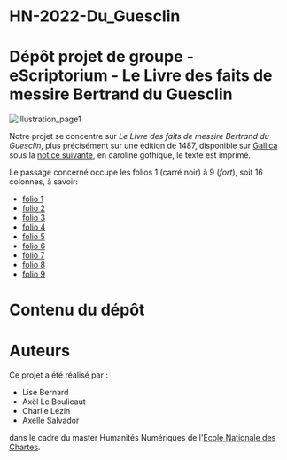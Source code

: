 # HN-2022-Du_Guesclin
Dépôt projet de groupe - eScriptorium - Le Livre des faits de messire Bertrand du Guesclin
====
![illustration_page1](/img/caractères/illustration_page1.jpeg)

Notre projet se concentre sur *Le Livre des faits de messire Bertrand du Guesclin*, plus précisément sur une édition de 1487, disponible sur [Gallica](https://gallica.bnf.fr/ark:/12148/bpt6k1110614/f5.item) sous la [notice suivante](https://catalogue.bnf.fr/ark:/12148/cb33258730z), en caroline gothique, le texte est imprimé.

Le passage concerné occupe les folios 1 (carré noir) à 9 (*fort*), soit 16 colonnes, à savoir:
- [folio 1](https://gallica.bnf.fr/ark:/12148/bpt6k1110614/f5.item)
- [folio 2](https://gallica.bnf.fr/ark:/12148/bpt6k1110614/f6.item)
- [folio 3](https://gallica.bnf.fr/ark:/12148/bpt6k1110614/f7.item)
- [folio 4](https://gallica.bnf.fr/ark:/12148/bpt6k1110614/f8.item)
- [folio 5](https://gallica.bnf.fr/ark:/12148/bpt6k1110614/f9.item)
- [folio 6](https://gallica.bnf.fr/ark:/12148/bpt6k1110614/f10.item)
- [folio 7](https://gallica.bnf.fr/ark:/12148/bpt6k1110614/f11.item)
- [folio 8](https://gallica.bnf.fr/ark:/12148/bpt6k1110614/f12.item)
- [folio 9](https://gallica.bnf.fr/ark:/12148/bpt6k1110614/f13.item)

# Contenu du dépôt


# Auteurs
Ce projet a été réalisé par :

- Lise Bernard
- Axël Le Boulicaut
- Charlie Lézin
- Axelle Salvador

 dans le cadre du master Humanités Numériques de l'[Ecole Nationale des Chartes](https://www.chartes.psl.eu/).
